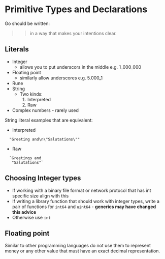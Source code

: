 # Primitive Types and Declarations

Go should be written:

>> in a way that makes your intentions clear.

## Literals

- Integer
  - allows you to put underscors in the middle e.g. 1_000_000
- Floating point
  - similarly allow underscores e.g. 5.000_1
- Rune
- String
  - Two kinds: 
     1. Interpreted
     2. Raw
- Complex numbers - rarely used

String literal examples that are equivalent:
- Interpreted
```
  "Greeting and\n\"Salutations\""
```
- Raw
```
  `Greetings and
   "Salutations"`
```

## Choosing Integer types

- If working with a binary file format or network protocol that has int specific size align with this
- If writing a library function that should work with integer types, write a pair of functions for `int64` and `uint64` - **generics may have changed this advice**
- Otherwise use `int`

## Floating point

Similar to other programming languages do not use them to represent money or any other value that must have an exact decimal representation.